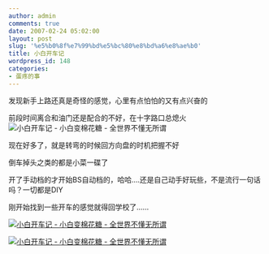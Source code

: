 ```yaml
---
author: admin
comments: true
date: 2007-02-24 05:02:00
layout: post
slug: '%e5%b0%8f%e7%99%bd%e5%bc%80%e8%bd%a6%e8%ae%b0'
title: 小白开车记
wordpress_id: 148
categories:
- 蛋疼的事
---
```


发现新手上路还真是奇怪的感觉，心里有点怕怕的又有点兴奋的  
  
前段时间离合和油门还是配合的不好，在十字路口总熄火![小白开车记 - 小白变棉花糖 - 全世界不懂无所谓](http://img.blog.163.com/photo/KQKODaItCOF3rVORUooEmw==/5143392249434100802.gif)  
  
现在好多了，就是转弯的时候回方向盘的时机把握不好  
  
倒车掉头之类的都是小菜一碟了  
  
开了手动档的才开始BS自动档的，哈哈....还是自己动手好玩些，不是流行一句话吗？一切都是DIY  
  
刚开始找到一些开车的感觉就得回学校了……  
  
[![小白开车记 - 小白变棉花糖 - 全世界不懂无所谓](http://img.blog.163.com/photo/q8t9X9NHoDrN0W2Kgst8Bw==/4841932549377165111.jpg)](http://img.blog.163.com/photo/q8t9X9NHoDrN0W2Kgst8Bw==/4841932549377165111.jpg)  
  
[![小白开车记 - 小白变棉花糖 - 全世界不懂无所谓](http://img.blog.163.com/photo/sIWdz6yRHvKuNqKUkyu-gw==/4841932549377165112.jpg)](http://img.blog.163.com/photo/sIWdz6yRHvKuNqKUkyu-gw==/4841932549377165112.jpg)
